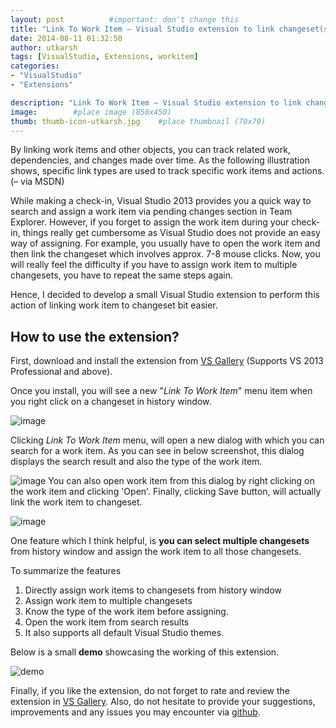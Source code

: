 ```yaml
---
layout: post          #important: don't change this
title: "Link To Work Item – Visual Studio extension to link changeset(s) to work item directly from VS history window"
date: 2014-08-11 01:32:50
author: utkarsh
tags: [VisualStudio, Extensions, workitem]
categories:
- "VisualStudio"
- "Extensions"

description: "Link To Work Item – Visual Studio extension to link changeset(s) to work item directly from VS history window"
image:        #place image (850x450)
thumb: thumb-icon-utkarsh.jpg    #place thumbnail (70x70)
---
```

By linking work items and other objects, you can track related work, dependencies, and changes made over time. As the following illustration shows, specific link types are used to track specific work items and actions. (– via MSDN)

While making a check-in, Visual Studio 2013 provides you a quick way to search and assign a work item via pending changes section in Team Explorer. However, if you forget to assign the work item during your check-in, things really get cumbersome as Visual Studio does not provide an easy way of assigning. For example, you usually have to open the work item and then link the changeset which involves approx. 7-8 mouse clicks. Now, you will really feel the difficulty if you have to assign work item to multiple changesets, you have to repeat the same steps again. 

Hence, I decided to develop a small Visual Studio extension to perform this action of linking work item to changeset bit easier. 

## How to use the extension?

First, download and install the extension from [VS Gallery](http://visualstudiogallery.msdn.microsoft.com/af28fbc6-e90e-4f06-94d0-21c8bbac9685) (Supports VS 2013 Professional and above).

Once you install, you will see a new "*Link To Work Item*" menu item when you right click on a changeset in history window.

![image]({{site.url}}/images/screenshots/utkarsh//2014_08_11_link_to_work_item_Image1.png "image")

Clicking *Link To Work Item* menu, will open a new dialog with which you can search for a work item. As you can see in below screenshot, this dialog displays the search result and also the type of the work item.

![image]({{site.url}}/images/screenshots/utkarsh//2014_08_11_link_to_work_item_Image2.png "image")
You can also open work item from this dialog by right clicking on the work item and clicking 'Open'. Finally, clicking Save button, will actually link the work item to changeset.

![image]({{site.url}}/images/screenshots/utkarsh//2014_08_11_link_to_work_item_Image3.png "image")

One feature which I think helpful, is **you can select multiple changesets** from history window and assign the work item to all those changesets. 

To summarize the features

1.  Directly assign work items to changesets from history window 
2.  Assign work item to multiple changesets 
3.  Know the type of the work item before assigning. 
4.  Open the work item from search results 
5.  It also supports all default Visual Studio themes.   

Below is a small **demo** showcasing the working of this extension. 

![demo]({{site.url}}/images/screenshots/utkarsh//2014_08_11_link_to_work_item_Image4.gif "demo")

Finally, if you like the extension, do not forget to rate and review the extension in [VS Gallery](http://visualstudiogallery.msdn.microsoft.com/af28fbc6-e90e-4f06-94d0-21c8bbac9685). Also, do not hesitate to provide your suggestions, improvements and any issues you may encounter via [github](https://github.com/onlyutkarsh/LinkToWorkItem/issues).